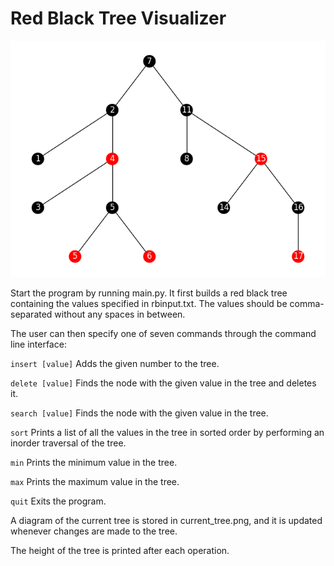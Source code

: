 # Red Black Tree Visualizer

![An example of a red black tree that was generated by this program](readme_image.png?raw=true)

Start the program by running main.py. It first builds a red black tree containing the values specified in rbinput.txt. The values should be comma-separated without any spaces in between.

The user can then specify one of seven commands through the command line interface:

```insert [value]``` Adds the given number to the tree.

```delete [value]``` Finds the node with the given value in the tree and deletes it.

```search [value]``` Finds the node with the given value in the tree.

```sort``` Prints a list of all the values in the tree in sorted order by performing an inorder traversal of the tree.

```min``` Prints the minimum value in the tree.

```max``` Prints the maximum value in the tree.

```quit``` Exits the program.

A diagram of the current tree is stored in current_tree.png, and it is updated whenever changes are made to the tree.

The height of the tree is printed after each operation.
